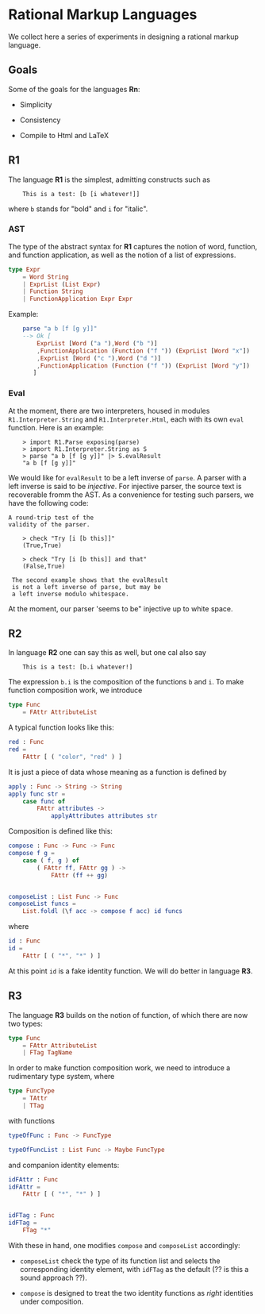 # Rational Markup Languages

We collect here  a series of experiments in 
designing a rational markup language. 

## Goals

Some of the goals for the languages **Rn**:

- Simplicity

- Consistency

- Compile to Html and LaTeX


## R1

The language 
**R1** is the simplest, admitting constructs such as 

```
    This is a test: [b [i whatever!]]
```

where `b` stands for "bold" and `i` for "italic".


### AST

The type of the abstract syntax
for **R1** captures the notion of word, function,
and function application, as well as the notion 
of a list of expressions.

```elm
type Expr
    = Word String
    | ExprList (List Expr)
    | Function String
    | FunctionApplication Expr Expr
```

Example:

```elm
    parse "a b [f [g y]]"
    --> Ok [
        ExprList [Word ("a "),Word ("b ")]
        ,FunctionApplication (Function ("f ")) (ExprList [Word "x"])
        ,ExprList [Word ("c "),Word ("d ")]
        ,FunctionApplication (Function ("f ")) (ExprList [Word "y"])
       ]
```


### Eval

At the moment, there are two interpreters,
housed in modules `R1.Interpreter.String` and 
`R1.Interpreter.Html`, each with its own 
`eval` function.  Here is an example:



```
    > import R1.Parse exposing(parse)
    > import R1.Interpreter.String as S
    > parse "a b [f [g y]]" |> S.evalResult
    "a b [f [g y]]"
```

We would like for `evalResult` to be a left inverse of `parse`.  A parser with a left inverse is said to be *injective*. 
For injective parser, the source text is recoverable fromm the AST.  As a convenience for testing such parsers,
we have the following code:

```
A round-trip test of the
validity of the parser.

    > check "Try [i [b this]]"
    (True,True) 
    
    > check "Try [i [b this]] and that"
    (False,True)
    
 The second example shows that the evalResult
 is not a left inverse of parse, but may be
 a left inverse modulo whitespace.
```

At the moment, our parser 'seems to be"
 injective up to white space.


## R2

In language **R2** one can say this as well, but
one cal also say 

```
    This is a test: [b.i whatever!]
```

The expression `b.i` is the composition of the functions
`b` and `i`.  To make function composition work,
we introduce


```elm
type Func
    = FAttr AttributeList
```

A typical function looks like this:

```elm
red : Func
red =
    FAttr [ ( "color", "red" ) ]
```

It is just a piece of data whose meaning as 
a function is defined by 

```elm
apply : Func -> String -> String
apply func str =
    case func of
        FAttr attributes ->
            applyAttributes attributes str
```

Composition is defined like this:

```elm
compose : Func -> Func -> Func
compose f g =
    case ( f, g ) of
        ( FAttr ff, FAttr gg ) ->
            FAttr (ff ++ gg)


composeList : List Func -> Func
composeList funcs =
    List.foldl (\f acc -> compose f acc) id funcs
```

where

```elm
id : Func
id =
    FAttr [ ( "*", "*" ) ]
```

At this point `id` is a fake identity function.
We will do better in language **R3**.


## R3

The language **R3** builds on the notion
of function, of which there are now two types:

```elm
type Func
    = FAttr AttributeList
    | FTag TagName
```
In order to make function composition work, we
need to introduce a rudimentary type system,
where

```elm
type FuncType
    = TAttr
    | TTag
```
with functions 

```elm
typeOfFunc : Func -> FuncType

typeOfFuncList : List Func -> Maybe FuncType
```

and companion identity elements:

```elm
idFAttr : Func
idFAttr =
    FAttr [ ( "*", "*" ) ]


idFTag : Func
idFTag =
    FTag "*"
```

With these in hand, one modifies `compose` and
`composeList` accordingly:

- `composeList` check the type of its function list and 
selects the corresponding identity element, with
`idFTag` as the default (?? is this a sound approach ??).

-  `compose` is designed to treat the two identity
functions as *right* identities under composition.




